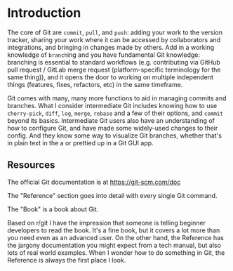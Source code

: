 # Introduction

The core of Git are `commit`, `pull`, and `push`: adding your work to the version tracker, sharing your work where it can be accessed by collaborators and integrations, and bringing in changes made by others. Add in a working knowledge of `branch`ing and you have fundamental Git knowledge: branching is essential to standard workflows (e.g. contributing via GitHub pull request / GitLab merge request (platform-specific terminology for the same thing)), and it opens the door to working on multiple independent things (features, fixes, refactors, etc) in the same timeframe.

Git comes with many, many more functions to aid in managing commits and branches. What I consider intermediate Git includes knowing how to use `cherry-pick`, `diff`, `log`, `merge`, `rebase` and a few of their options, and `commit` beyond its basics. Intermediate Git users also have an understanding of how to configure Git, and have made some widely-used changes to their config. And they know some way to visualize Git branches, whether that's in plain text in the a or prettied up in a Git GUI app.

## Resources

The official Git documentation is at <https://git-scm.com/doc>

The "Reference" section goes into detail with every single Git command.

The "Book" is a book about Git.

Based on r/git I have the impression that someone is telling beginner developers to read the book. It's a fine book, but it covers a lot more than you need even as an advanced user. On the other hand, the Reference has the jargony documentation you might expect from a tech manual, but also lots of real world examples. When I wonder how to do something in Git, the Reference is always the first place I look.
